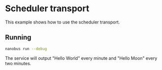# Scheduler transport

This example shows how to use the scheduler transport.

## Running

```sh
nanobus run --debug
```

The service will output "Hello World" every minute and "Hello Moon" every two minutes.
